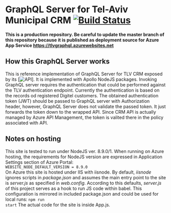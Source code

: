 # GraphQL Server for Tel-Aviv Municipal CRM [![Build Status](https://travis-ci.org/TLVMuni/graphql-crm-server.svg?branch=master)](https://travis-ci.org/TLVMuni/graphql-crm-server)
<b>This is a production repository. Be careful to update the master branch of this repository because it is published as deployment source for Azure App Service https://tlvgraphql.azurewebsites.net</b>

## How this GraphQL Server works
This is reference implementation of GraphQL Server for TLV CRM exposed by its [![API](https://apiportal.tel-aviv.gov.il/docs/services/597f1d1e9f9e5306143951da/operations/597f1d409f9e5306143951db)]. It is implemented with Apollo NodeJS packages. Invoking GraphQL server requires the authentication that could be performed against the TLV authentication endpoint. Currently the authentication is based on the records od registered Digitel customers. The obtained authentication token (JWT) should be passed to GraphQL server with Authorization header, however, GraphQL Server does not validate the passed token. It just forwards the token down to the wrapped API. Since CRM API is actually managed by Azure API Management, the token is valited there in the policy associated with API.

## Notes on hosting
This site is tested to run under NodeJS ver. 8.9.0/1. When running on Azure hosting, the requirements for NodeJS version are expressed in Application Settings section of Azure Portal: <br>
<code>WEBSITE_NODE_DEFAULT_VERSION = 8.9.0</code>
<br>On Azure this site is hosted under IIS with iisnode. By default, <i>iisnode</i> ignores scripts in <i>package.json</i> and assumes the main entry point to the site is <i>server.js</i> as specified in <i>web.config</i>. According to this defaults, <i>server.js</i> of this project serves as a hook to run JS code within babel. This configuration is mirrored in included package.json and could be used for local runs:
<code>npm run start</code>
The actual code for the site is inside App.js.
